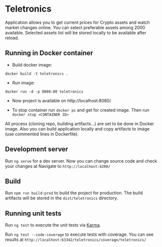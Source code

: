 # Teletronics

Application allows you to get current prices for Crypto assets and watch market changes online. You can select preferable assets among 2000 available. Selected assets list will be stored locally to be available after reload.

## Running in Docker container

- Build docker image:

`docker build -t teletronics .`

- Run image:

`docker run -d -p 8080:80 teletronics`

- Now project is available on http://localhost:8080/

- To stop container run `docker ps` and get <CONTAINER ID> for created image. Then run `docker stop <CONTAINER ID>`

All process (cloning repo, building artifacts...) are set to be done in Docker image. Also you can build application locally and copy artifacts to image (use commented lines in Dockerfile).

## Development server

Run `ng serve` for a dev server. Now you can change source code and check your changes at Navigate to `http://localhost:4200/`

## Build

Run `npm run build:prod` to build the project for production. The build artifacts will be stored in the `dist/teletronics` directory.

## Running unit tests

Run `ng test` to execute the unit tests via [Karma](https://karma-runner.github.io).

Run `ng test --code-coverage` to execute tests with coverage. You can see results at `http://localhost:63342/teletronics/coverage/teletronics/`
